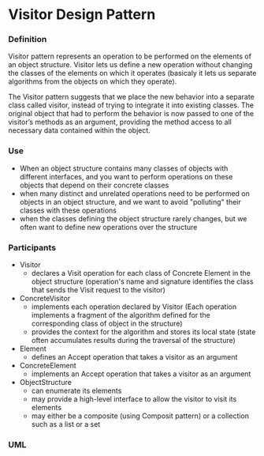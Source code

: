 # Visitor Design Pattern

### Definition

Visitor pattern represents an operation to be performed on the elements of an object structure.
Visitor lets us define a new operation without changing the classes of the elements on which it operates (basicaly it lets us separate algorithms from the objects on which they operate).

The Visitor pattern suggests that we place the new behavior into a separate class called visitor, instead of trying to integrate it into existing classes. 
The original object that had to perform the behavior is now passed to one of the visitor’s methods as an argument, providing the method access to all necessary data contained within the object.

### Use

- When an object structure contains many classes of objects with different interfaces, and you want to perform operations on these objects that depend on their concrete classes
- when many distinct and unrelated operations need to be performed on objects in an object structure, and we want to avoid "polluting" their classes with these operations
- when the classes defining the object structure rarely changes, but we often want to define new operations over the structure

### Participants

- Visitor
  - declares a Visit operation for each class of Concrete Element in the object structure (operation's name and signature identifies the class that sends the Visit request to the visitor)
- ConcreteVisitor
  - implements each operation declared by Visitor (Each operation implements a fragment of the algorithm defined for the corresponding class of object in the structure)
  - provides the context for the algorithm and stores its local state (state often accumulates results during the traversal of the structure)
- Element
  - defines an Accept operation that takes a visitor as an argument
- ConcreteElement
  - implements an Accept operation that takes a visitor as an argument
- ObjectStructure
  - can enumerate its elements
  - may provide a high-level interface to allow the visitor to visit its elements
  - may either be a composite (using Composit pattern) or a collection such as a list or a set

### UML